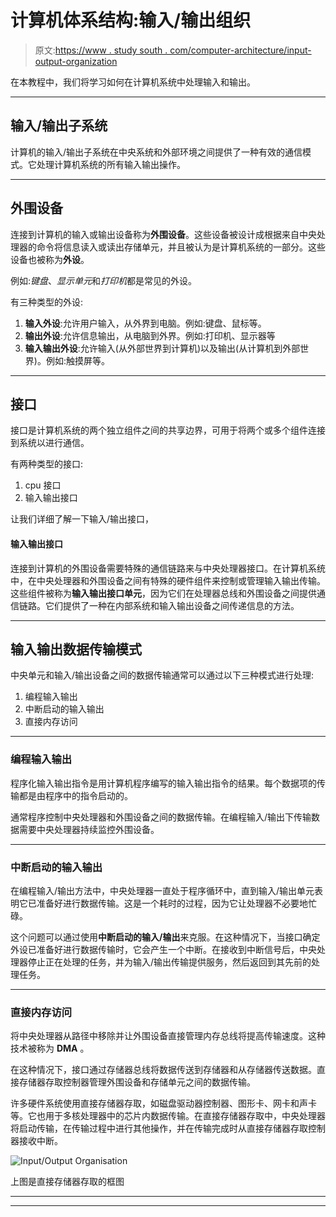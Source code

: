 # 计算机体系结构:输入/输出组织

> 原文:[https://www . study south . com/computer-architecture/input-output-organization](https://www.studytonight.com/computer-architecture/input-output-organisation)

在本教程中，我们将学习如何在计算机系统中处理输入和输出。

* * *

## 输入/输出子系统

计算机的输入/输出子系统在中央系统和外部环境之间提供了一种有效的通信模式。它处理计算机系统的所有输入输出操作。

* * *

## 外围设备

连接到计算机的输入或输出设备称为**外围设备**。这些设备被设计成根据来自中央处理器的命令将信息读入或读出存储单元，并且被认为是计算机系统的一部分。这些设备也被称为**外设**。

例如:*键盘*、*显示单元*和*打印机*都是常见的外设。

有三种类型的外设:

1.  **输入外设**:允许用户输入，从外界到电脑。例如:键盘、鼠标等。
2.  **输出外设**:允许信息输出，从电脑到外界。例如:打印机、显示器等
3.  **输入输出外设**:允许输入(从外部世界到计算机)以及输出(从计算机到外部世界)。例如:触摸屏等。

* * *

## 接口

接口是计算机系统的两个独立组件之间的共享边界，可用于将两个或多个组件连接到系统以进行通信。

有两种类型的接口:

1.  cpu 接口
2.  输入输出接口

让我们详细了解一下输入/输出接口，

#### 输入输出接口

连接到计算机的外围设备需要特殊的通信链路来与中央处理器接口。在计算机系统中，在中央处理器和外围设备之间有特殊的硬件组件来控制或管理输入输出传输。这些组件被称为**输入输出接口单元**，因为它们在处理器总线和外围设备之间提供通信链路。它们提供了一种在内部系统和输入输出设备之间传递信息的方法。

* * *

## 输入输出数据传输模式

中央单元和输入/输出设备之间的数据传输通常可以通过以下三种模式进行处理:

1.  编程输入输出
2.  中断启动的输入输出
3.  直接内存访问

* * *

### 编程输入输出

程序化输入输出指令是用计算机程序编写的输入输出指令的结果。每个数据项的传输都是由程序中的指令启动的。

通常程序控制中央处理器和外围设备之间的数据传输。在编程输入/输出下传输数据需要中央处理器持续监控外围设备。

* * *

### 中断启动的输入输出

在编程输入/输出方法中，中央处理器一直处于程序循环中，直到输入/输出单元表明它已准备好进行数据传输。这是一个耗时的过程，因为它让处理器不必要地忙碌。

这个问题可以通过使用**中断启动的输入/输出**来克服。在这种情况下，当接口确定外设已准备好进行数据传输时，它会产生一个中断。在接收到中断信号后，中央处理器停止正在处理的任务，并为输入/输出传输提供服务，然后返回到其先前的处理任务。

* * *

### 直接内存访问

将中央处理器从路径中移除并让外围设备直接管理内存总线将提高传输速度。这种技术被称为 **DMA** 。

在这种情况下，接口通过存储器总线将数据传送到存储器和从存储器传送数据。直接存储器存取控制器管理外围设备和存储单元之间的数据传输。

许多硬件系统使用直接存储器存取，如磁盘驱动器控制器、图形卡、网卡和声卡等。它也用于多核处理器中的芯片内数据传输。在直接存储器存取中，中央处理器将启动传输，在传输过程中进行其他操作，并在传输完成时从直接存储器存取控制器接收中断。

![Input/Output Organisation](../Images/c2b19a42e1c91a9c22a061fc943cf417.png)

上图是直接存储器存取的框图

* * *

* * *